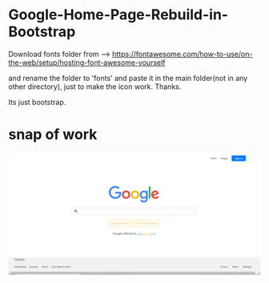 # Google-Home-Page-Rebuild-in-Bootstrap
Download  fonts folder from -->
https://fontawesome.com/how-to-use/on-the-web/setup/hosting-font-awesome-yourself

and rename the folder to 'fonts' and paste it in the main folder(not in any other directory), just to make the icon work.
Thanks.

Its just bootstrap.


# snap of work

<div align="center">
    <img src="/img/Capture.PNG" width="700px"</img> 
</div>

